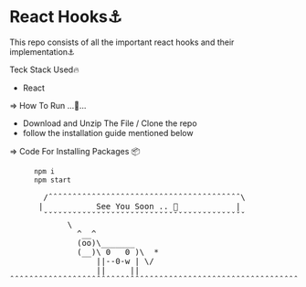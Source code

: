 # React Hooks⚓
This repo consists of all the important react hooks and their implementation⚓
 
 Teck Stack Used🔥
- React

=> How To Run ...🏃...
- Download and Unzip The File / Clone the repo
- follow the installation guide mentioned below

=> Code For Installing Packages 📦
```javascript
      npm i
      npm start
```

<pre>
       /ˆˆˆˆˆˆˆˆˆˆˆˆˆˆˆˆˆˆˆˆˆˆˆˆˆˆˆˆˆˆˆˆˆˆˆˆˆˆˆˆ\
      |           See You Soon .. 🤝            |
       ˇˇˇˇˇˇˇˇˇˇˇˇˇˇˇˇˇˇˇˇˇˇˇˇˇˇˇˇˇˇˇˇˇˇˇˇˇˇˇˇˇˇ
            \
              ^__^
              (oo)\_______
              (__)\ 0   0 )\  *
                  ||--0-w | \/                                                                       
                  ||     ||                                                                 
ˆˆˆˆˆˆˆˆˆˆˆˆˆˆˆˆˆˆˆˆˆˆˆˆˆˆˆˆˆˆˆˆˆˆˆˆˆˆˆˆˆˆˆˆˆˆˆˆˆˆˆˆˆˆˆˆˆˆˆˆˆˆˆˆˆˆˆˆˆˆˆˆˆˆˆˆˆˆˆˆˆˆˆˆˆˆˆˆˆˆˆˆˆˆˆˆˆˆˆˆˆˆˆˆ
</pre>

